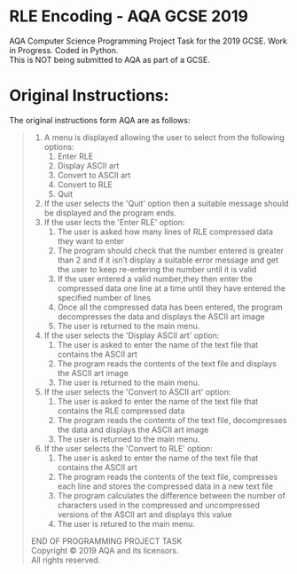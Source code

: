 # RLE Encoding - AQA GCSE 2019
 AQA Computer Science Programming Project Task for the 2019 GCSE. Work in Progress. Coded in Python.  
 This is NOT being submitted to AQA as part of a GCSE.  
# Original Instructions:  
 The original instructions form AQA are as follows:  
>  1. A menu is displayed allowing the user to select from the following options:
>     1. Enter RLE
>     1. Display ASCII art
>     1. Convert to ASCII art
>     1. Convert to RLE
>     1. Quit
> 1. If the user selects the 'Quit' option then a suitable message should be displayed and the program ends.
> 1. If the user lects the 'Enter RLE' option:
>     1. The user is asked how many lines of RLE compressed data they want to enter
>     1. The program should check that the number entered is greater than 2 and if it isn’t display a suitable error message and get the user to keep re-entering the number until it is valid
>     1. If the user entered a valid number,they then enter the compressed data one line at a time until they have entered the specified number of lines
>     1. Once all the compressed data has been entered, the program decompresses the data and displays the ASCII art image
>     1. The user is returned to the main menu.
> 1. If the user selects the 'Display ASCII art' option:
>     1. The user is asked to enter the name of the text file that contains the ASCII art
>     1. The program reads the contents of the text file and displays the ASCII art image
>     1. The user is returned to the main menu.
> 1. If the user selects the 'Convert to ASCII art' option:
>     1. The user is asked to enter the name of the text file that contains the RLE compressed data
>     1. The program reads the contents of the text file, decompresses the data and displays the ASCII art image
>     1. The user is returned to the main menu.
> 1. If the user selects the 'Convert to RLE' option:
>     1. The user is asked to enter the name of the text file that contains the ASCII art
>     1. The program reads the contents of the text file, compresses each line and stores the compressed data in a new text file
>     1. The program calculates the difference between the number of characters used in the compressed and uncompressed versions of the ASCII art and displays this value
>     1. The user is retured to the main menu.  
>   
> END OF PROGRAMMING PROJECT TASK  
> Copyright © 2019 AQA and its licensors.  
> All rights reserved.  
